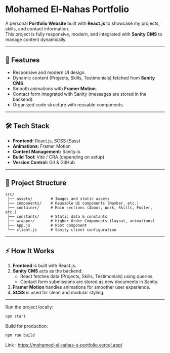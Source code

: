 # Mohamed El-Nahas Portfolio

A personal **Portfolio Website** built with **React.js** to showcase my projects, skills, and contact information.  
This project is fully responsive, modern, and integrated with **Sanity CMS** to manage content dynamically.

---

## 🚀 Features
- Responsive and modern UI design.
- Dynamic content (Projects, Skills, Testimonials) fetched from **Sanity CMS**.
- Smooth animations with **Framer Motion**.
- Contact form integrated with Sanity (messages are stored in the backend).
- Organized code structure with reusable components.

---

## 🛠️ Tech Stack
- **Frontend:** React.js, SCSS (Sass)
- **Animations:** Framer Motion
- **Content Management:** Sanity.io
- **Build Tool:** Vite / CRA (depending on setup)
- **Version Control:** Git & GitHub

---

## 📂 Project Structure
```
src/
 ├── assets/        # Images and static assets
 ├── components/    # Reusable UI components (Navbar, etc.)
 ├── container/     # Main sections (About, Work, Skills, Footer, etc.)
 ├── constants/     # Static data & constants
 ├── wrapper/       # Higher Order Components (layout, animations)
 ├── App.js         # Root component
 └── client.js      # Sanity client configuration
```

---

## ⚡ How It Works
1. **Frontend** is built with React.js.  
2. **Sanity CMS** acts as the backend:
   - React fetches data (Projects, Skills, Testimonials) using queries.
   - Contact form submissions are stored as new documents in Sanity.
3. **Framer Motion** handles animations for smoother user experience.
4. **SCSS** is used for clean and modular styling.

---

Run the project locally:
```bash
npm start
```

Build for production:
```bash
npm run build
```

Link : https://mohamed-el-nahas-s-portfolio.vercel.app/
